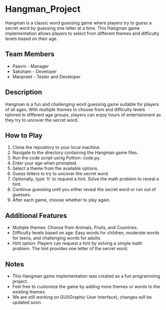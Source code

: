 # Hangman_Project

Hangman is a classic word guessing game where players try to guess a secret word by guessing one letter at a time. This Hangman game implementation allows players to select from different themes and difficulty levels based on their age.

## Team Members

- Paavni - Manager
- Saksham - Developer
- Manpreet - Tester and Developer

## Description

Hangman is a fun and challenging word guessing game suitable for players of all ages. With multiple themes to choose from and difficulty levels tailored to different age groups, players can enjoy hours of entertainment as they try to uncover the secret word.

## How to Play

1. Clone the repository to your local machine.
2. Navigate to the directory containing the Hangman game files.
3. Run the code script using Python: code.py.
4. Enter your age when prompted.
5. Select a theme from the available options.
6. Guess letters to try to uncover the secret word.
7. Optionally, type 'h' to request a hint. Solve the math problem to reveal a hint.
8. Continue guessing until you either reveal the secret word or run out of guesses.
9. After each game, choose whether to play again.

## Additional Features

- Multiple themes: Choose from Animals, Fruits, and Countries.
- Difficulty levels based on age: Easy words for children, moderate words for teens, and challenging words for adults.
- Hint option: Players can request a hint by solving a simple math problem. The hint provides one letter of the secret word.

## Notes

- This Hangman game implementation was created as a fun programming project.
- Feel free to customize the game by adding more themes or words to the existing themes.
- We are still working on GUI(Graphic User Interface), changes will be updated soon.
